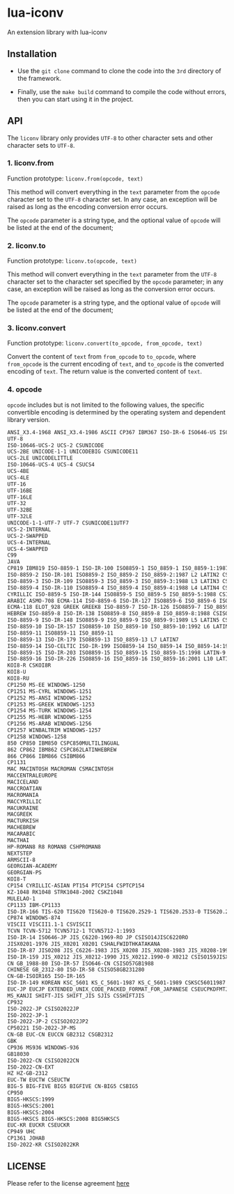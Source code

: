 # lua-iconv

An extension library with lua-iconv

## Installation

  * Use the `git clone` command to clone the code into the `3rd` directory of the framework.

  * Finally, use the `make build` command to compile the code without errors, then you can start using it in the project.

## API

  The `liconv` library only provides `UTF-8` to other character sets and other character sets to `UTF-8`.

### 1. liconv.from

  Function prototype: `liconv.from(opcode, text)`

  This method will convert everything in the `text` parameter from the `opcode` character set to the `UTF-8` character set. In any case, an exception will be raised as long as the encoding conversion error occurs.

  The `opcode` parameter is a string type, and the optional value of `opcode` will be listed at the end of the document;

### 2. liconv.to

  Function prototype: `liconv.to(opcode, text)`

  This method will convert everything in the `text` parameter from the `UTF-8` character set to the character set specified by the `opcode` parameter; in any case, an exception will be raised as long as the conversion error occurs.

  The `opcode` parameter is a string type, and the optional value of `opcode` will be listed at the end of the document;

### 3. liconv.convert

  Function prototype: `liconv.convert(to_opcode, from_opcode, text)`
  
  Convert the content of `text` from `from_opcode` to `to_opcode`, where `from_opcode` is the current encoding of `text`, and `to_opcode` is the converted encoding of `text`. The return value is the converted content of `text`. 

### 4. opcode

  `opcode` includes but is not limited to the following values, the specific convertible encoding is determined by the operating system and dependent library version.

```bash
ANSI_X3.4-1968 ANSI_X3.4-1986 ASCII CP367 IBM367 ISO-IR-6 ISO646-US ISO_646.IRV:1991 US US-ASCII CSASCII
UTF-8
ISO-10646-UCS-2 UCS-2 CSUNICODE
UCS-2BE UNICODE-1-1 UNICODEBIG CSUNICODE11
UCS-2LE UNICODELITTLE
ISO-10646-UCS-4 UCS-4 CSUCS4
UCS-4BE
UCS-4LE
UTF-16
UTF-16BE
UTF-16LE
UTF-32
UTF-32BE
UTF-32LE
UNICODE-1-1-UTF-7 UTF-7 CSUNICODE11UTF7
UCS-2-INTERNAL
UCS-2-SWAPPED
UCS-4-INTERNAL
UCS-4-SWAPPED
C99
JAVA
CP819 IBM819 ISO-8859-1 ISO-IR-100 ISO8859-1 ISO_8859-1 ISO_8859-1:1987 L1 LATIN1 CSISOLATIN1
ISO-8859-2 ISO-IR-101 ISO8859-2 ISO_8859-2 ISO_8859-2:1987 L2 LATIN2 CSISOLATIN2
ISO-8859-3 ISO-IR-109 ISO8859-3 ISO_8859-3 ISO_8859-3:1988 L3 LATIN3 CSISOLATIN3
ISO-8859-4 ISO-IR-110 ISO8859-4 ISO_8859-4 ISO_8859-4:1988 L4 LATIN4 CSISOLATIN4
CYRILLIC ISO-8859-5 ISO-IR-144 ISO8859-5 ISO_8859-5 ISO_8859-5:1988 CSISOLATINCYRILLIC
ARABIC ASMO-708 ECMA-114 ISO-8859-6 ISO-IR-127 ISO8859-6 ISO_8859-6 ISO_8859-6:1987 CSISOLATINARABIC
ECMA-118 ELOT_928 GREEK GREEK8 ISO-8859-7 ISO-IR-126 ISO8859-7 ISO_8859-7 ISO_8859-7:1987 ISO_8859-7:2003 CSISOLATINGREEK
HEBREW ISO-8859-8 ISO-IR-138 ISO8859-8 ISO_8859-8 ISO_8859-8:1988 CSISOLATINHEBREW
ISO-8859-9 ISO-IR-148 ISO8859-9 ISO_8859-9 ISO_8859-9:1989 L5 LATIN5 CSISOLATIN5
ISO-8859-10 ISO-IR-157 ISO8859-10 ISO_8859-10 ISO_8859-10:1992 L6 LATIN6 CSISOLATIN6
ISO-8859-11 ISO8859-11 ISO_8859-11
ISO-8859-13 ISO-IR-179 ISO8859-13 ISO_8859-13 L7 LATIN7
ISO-8859-14 ISO-CELTIC ISO-IR-199 ISO8859-14 ISO_8859-14 ISO_8859-14:1998 L8 LATIN8
ISO-8859-15 ISO-IR-203 ISO8859-15 ISO_8859-15 ISO_8859-15:1998 LATIN-9
ISO-8859-16 ISO-IR-226 ISO8859-16 ISO_8859-16 ISO_8859-16:2001 L10 LATIN10
KOI8-R CSKOI8R
KOI8-U
KOI8-RU
CP1250 MS-EE WINDOWS-1250
CP1251 MS-CYRL WINDOWS-1251
CP1252 MS-ANSI WINDOWS-1252
CP1253 MS-GREEK WINDOWS-1253
CP1254 MS-TURK WINDOWS-1254
CP1255 MS-HEBR WINDOWS-1255
CP1256 MS-ARAB WINDOWS-1256
CP1257 WINBALTRIM WINDOWS-1257
CP1258 WINDOWS-1258
850 CP850 IBM850 CSPC850MULTILINGUAL
862 CP862 IBM862 CSPC862LATINHEBREW
866 CP866 IBM866 CSIBM866
CP1131
MAC MACINTOSH MACROMAN CSMACINTOSH
MACCENTRALEUROPE
MACICELAND
MACCROATIAN
MACROMANIA
MACCYRILLIC
MACUKRAINE
MACGREEK
MACTURKISH
MACHEBREW
MACARABIC
MACTHAI
HP-ROMAN8 R8 ROMAN8 CSHPROMAN8
NEXTSTEP
ARMSCII-8
GEORGIAN-ACADEMY
GEORGIAN-PS
KOI8-T
CP154 CYRILLIC-ASIAN PT154 PTCP154 CSPTCP154
KZ-1048 RK1048 STRK1048-2002 CSKZ1048
MULELAO-1
CP1133 IBM-CP1133
ISO-IR-166 TIS-620 TIS620 TIS620-0 TIS620.2529-1 TIS620.2533-0 TIS620.2533-1
CP874 WINDOWS-874
VISCII VISCII1.1-1 CSVISCII
TCVN TCVN-5712 TCVN5712-1 TCVN5712-1:1993
ISO-IR-14 ISO646-JP JIS_C6220-1969-RO JP CSISO14JISC6220RO
JISX0201-1976 JIS_X0201 X0201 CSHALFWIDTHKATAKANA
ISO-IR-87 JIS0208 JIS_C6226-1983 JIS_X0208 JIS_X0208-1983 JIS_X0208-1990 X0208 CSISO87JISX0208
ISO-IR-159 JIS_X0212 JIS_X0212-1990 JIS_X0212.1990-0 X0212 CSISO159JISX02121990
CN GB_1988-80 ISO-IR-57 ISO646-CN CSISO57GB1988
CHINESE GB_2312-80 ISO-IR-58 CSISO58GB231280
CN-GB-ISOIR165 ISO-IR-165
ISO-IR-149 KOREAN KSC_5601 KS_C_5601-1987 KS_C_5601-1989 CSKSC56011987
EUC-JP EUCJP EXTENDED_UNIX_CODE_PACKED_FORMAT_FOR_JAPANESE CSEUCPKDFMTJAPANESE
MS_KANJI SHIFT-JIS SHIFT_JIS SJIS CSSHIFTJIS
CP932
ISO-2022-JP CSISO2022JP
ISO-2022-JP-1
ISO-2022-JP-2 CSISO2022JP2
CP50221 ISO-2022-JP-MS
CN-GB EUC-CN EUCCN GB2312 CSGB2312
GBK
CP936 MS936 WINDOWS-936
GB18030
ISO-2022-CN CSISO2022CN
ISO-2022-CN-EXT
HZ HZ-GB-2312
EUC-TW EUCTW CSEUCTW
BIG-5 BIG-FIVE BIG5 BIGFIVE CN-BIG5 CSBIG5
CP950
BIG5-HKSCS:1999
BIG5-HKSCS:2001
BIG5-HKSCS:2004
BIG5-HKSCS BIG5-HKSCS:2008 BIG5HKSCS
EUC-KR EUCKR CSEUCKR
CP949 UHC
CP1361 JOHAB
ISO-2022-KR CSISO2022KR
```
## LICENSE

  Please refer to the license agreement [here](https://github.com/CandyMi/lua-iconv/blob/master/LICENSE)
